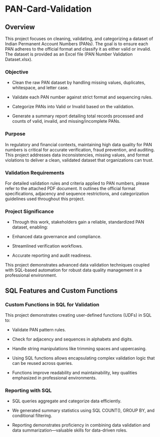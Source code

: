 # PAN-Card-Validation

## Overview
This project focuses on cleaning, validating, and categorizing a dataset of Indian Permanent Account Numbers (PANs). The goal is to ensure each PAN adheres to the official format and classify it as either valid or invalid. The dataset is provided as an Excel file (PAN Number Validation Dataset.xlsx).

### Objective
- Clean the raw PAN dataset by handling missing values, duplicates, whitespace, and letter case.

- Validate each PAN number against strict format and sequencing rules.

- Categorize PANs into Valid or Invalid based on the validation.

- Generate a summary report detailing total records processed and counts of valid, invalid, and missing/incomplete PANs.

### Purpose
In regulatory and financial contexts, maintaining high data quality for PAN numbers is critical for accurate verification, fraud prevention, and auditing. This project addresses data inconsistencies, missing values, and format violations to deliver a clean, validated dataset that organizations can trust.

### Validation Requirements
For detailed validation rules and criteria applied to PAN numbers, please refer to the attached PDF document. It outlines the official format specifications, adjacency and sequence restrictions, and categorization guidelines used throughout this project.

### Project Significance
- Through this work, stakeholders gain a reliable, standardized PAN dataset, enabling:

- Enhanced data governance and compliance.

- Streamlined verification workflows.

- Accurate reporting and audit readiness.

This project demonstrates advanced data validation techniques coupled with SQL-based automation for robust data quality management in a professional environment.

## SQL Features and Custom Functions

### Custom Functions in SQL for Validation

This project demonstrates creating user-defined functions (UDFs) in SQL to:

- Validate PAN pattern rules.

- Check for adjacency and sequences in alphabets and digits.

- Handle string manipulations like trimming spaces and uppercasing.

- Using SQL functions allows encapsulating complex validation logic that can be reused across queries.

- Functions improve readability and maintainability, key qualities emphasized in professional environments.

### Reporting with SQL

- SQL queries aggregate and categorize data efficiently.

- We generated summary statistics using SQL COUNT(), GROUP BY, and conditional filtering.

- Reporting demonstrates proficiency in combining data validation and data summarization—valuable skills for data-driven roles.
